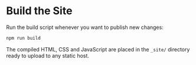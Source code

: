 # Build the Site

Run the build script whenever you want to publish new changes:

```bash
npm run build
```

The compiled HTML, CSS and JavaScript are placed in the `_site/` directory ready to upload to any static host.
